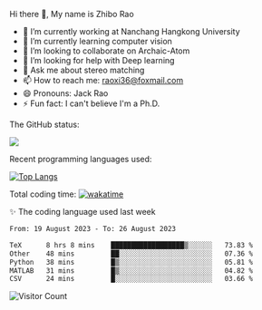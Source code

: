 Hi there 👋, My name is Zhibo Rao
- 🔭 I’m currently working at Nanchang Hangkong University
- 🌱 I’m currently learning computer vision
- 👯 I’m looking to collaborate on Archaic-Atom
- 🤔 I’m looking for help with Deep learning
- 💬 Ask me about stereo matching
- 📫 How to reach me: raoxi36@foxmail.com
- 😄 Pronouns: Jack Rao
- ⚡ Fun fact: I can't believe I'm a Ph.D.

The GitHub status:

![](https://github-readme-stats.vercel.app/api?username=ZhiboRao)

Recent programming languages used:

[![Top Langs](https://github-readme-stats.vercel.app/api/top-langs/?username=ZhiboRao&layout=compact)](https://github.com/anuraghazra/github-readme-stats)

Total coding time: [![wakatime](https://wakatime.com/badge/user/51ec5ec7-4742-4243-9eea-732ade32c0b7.svg)](https://wakatime.com/@51ec5ec7-4742-4243-9eea-732ade32c0b7)

✨ The coding language used last week 
<!--START_SECTION:waka-->

```txt
From: 19 August 2023 - To: 26 August 2023

TeX      8 hrs 8 mins    ██████████████████▒░░░░░░   73.83 %
Other    48 mins         ██░░░░░░░░░░░░░░░░░░░░░░░   07.36 %
Python   38 mins         █▒░░░░░░░░░░░░░░░░░░░░░░░   05.81 %
MATLAB   31 mins         █▒░░░░░░░░░░░░░░░░░░░░░░░   04.82 %
CSV      24 mins         █░░░░░░░░░░░░░░░░░░░░░░░░   03.66 %
```

<!--END_SECTION:waka-->

![Visitor Count](https://profile-counter.glitch.me/Raohaocheng/count.svg)
